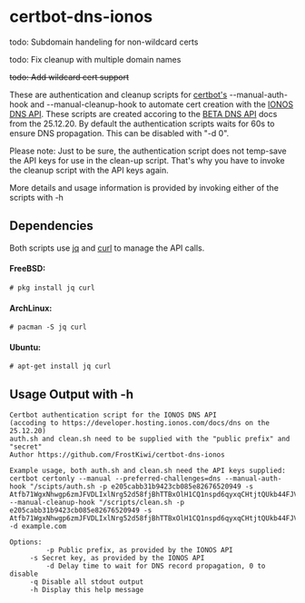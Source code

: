 # certbot-dns-ionos
todo: Subdomain handeling for non-wildcard certs

todo: Fix cleanup with multiple domain names

~~todo: Add wildcard cert support~~

These are authentication and cleanup scripts for [certbot's](https://github.com/certbot/certbot) --manual-auth-hook and --manual-cleanup-hook to automate cert creation with the [IONOS DNS API](https://developer.hosting.ionos.com/docs).
These scripts are created accoring to the [BETA DNS API](https://developer.hosting.ionos.com/docs/dns) docs from the 25.12.20.
By default the authentication scripts waits for 60s to ensure DNS propagation. This can be disabled with "-d 0".

Please note: Just to be sure, the authentication script does not temp-save the API keys for use in the clean-up script. That's why you have to invoke the cleanup script with the API keys again.

More details and usage information is provided by invoking either of the scripts with -h
## Dependencies
Both scripts use [jq](https://github.com/stedolan/jq) and [curl](https://github.com/curl/curl) to manage the API calls.
#### FreeBSD:
```
# pkg install jq curl
```
#### ArchLinux:

```
# pacman -S jq curl
```
#### Ubuntu:

```
# apt-get install jq curl
```

## Usage Output with -h
```
Certbot authentication script for the IONOS DNS API
(accoding to https://developer.hosting.ionos.com/docs/dns on the 25.12.20)
auth.sh and clean.sh need to be supplied with the "public prefix" and "secret"
Author https://github.com/FrostKiwi/certbot-dns-ionos

Example usage, both auth.sh and clean.sh need the API keys supplied:
certbot certonly --manual --preferred-challenges=dns --manual-auth-hook "/scipts/auth.sh -p e205cabb31b9423cb085e82676520949 -s Atfb71WgxNhwgp6zmJFVDLIxlNrg52d58fjBhTTBxOlH1CQ1nspd6qyxqCHtjtQUkb44FJVnDg3UnxMlTmMHpg" --manual-cleanup-hook "/scripts/clean.sh -p e205cabb31b9423cb085e82676520949 -s Atfb71WgxNhwgp6zmJFVDLIxlNrg52d58fjBhTTBxOlH1CQ1nspd6qyxqCHtjtQUkb44FJVnDg3UnxMlTmMHpg" -d example.com

Options:
    	 -p Public prefix, as provided by the IONOS API
	 -s Secret key, as provided by the IONOS API
    	 -d Delay time to wait for DNS record propagation, 0 to disable
	 -q Disable all stdout output
	 -h Display this help message
```
